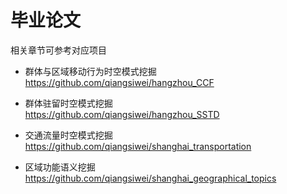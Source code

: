 毕业论文
=============

相关章节可参考对应项目

*   群体与区域移动行为时空模式挖掘    
https://github.com/qiangsiwei/hangzhou_CCF

*   群体驻留时空模式挖掘    
https://github.com/qiangsiwei/hangzhou_SSTD

*   交通流量时空模式挖掘    
https://github.com/qiangsiwei/shanghai_transportation

*   区域功能语义挖掘    
https://github.com/qiangsiwei/shanghai_geographical_topics